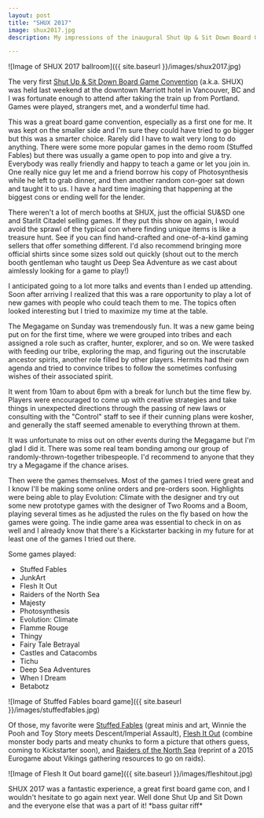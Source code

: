 ```yaml
---
layout: post
title: "SHUX 2017"
image: shux2017.jpg
description: My impressions of the inaugural Shut Up & Sit Down Board Gaming Convention.

---
```


![Image of SHUX 2017 ballroom]({{ site.baseurl }}/images/shux2017.jpg)

The very first [Shut Up & Sit Down Board Game Convention](https://www.shutupandsitdown.com/shux2017/) (a.k.a. SHUX) was held last weekend at the downtown Marriott hotel in Vancouver, BC and I was fortunate enough to attend after taking the train up from Portland. Games were played, strangers met, and a wonderful time had.<!--more-->

This was a great board game convention, especially as a first one for me. It was kept on the smaller side and I'm sure they could have tried to go bigger but this was a smarter choice. Rarely did I have to wait very long to do anything. There were some more popular games in the demo room (Stuffed Fables) but there was usually a game open to pop into and give a try. Everybody was really friendly and happy to teach a game or let you join in. One really nice guy let me and a friend borrow his copy of Photosynthesis while he left to grab dinner, and then another random con-goer sat down and taught it to us. I have a hard time imagining that happening at the biggest cons or ending well for the lender.

There weren't a lot of merch booths at SHUX, just the official SU&SD one and Starlit Citadel selling games. If they put this show on again, I would avoid the sprawl of the typical con where finding unique items is like a treasure hunt. See if you can find hand-crafted and one-of-a-kind gaming sellers that offer something different. I'd also recommend bringing more official shirts since some sizes sold out quickly (shout out to the merch booth gentleman who taught us Deep Sea Adventure as we cast about aimlessly looking for a game to play!)

I anticipated going to a lot more talks and events than I ended up attending. Soon after arriving I realized that this was a rare opportunity to play a lot of new games with people who could teach them to me. The topics often looked interesting but I tried to maximize my time at the table. 

The Megagame on Sunday was tremendously fun. It was a new game being put on for the first time, where we were grouped into tribes and each assigned a role such as crafter, hunter, explorer, and so on. We were tasked with feeding our tribe, exploring the map, and figuring out the inscrutable ancestor spirits, another role filled by other players. Hermits had their own agenda and tried to convince tribes to follow the sometimes confusing wishes of their associated spirit.

It went from 10am to about 6pm with a break for lunch but the time flew by. Players were encouraged to come up with creative strategies and take things in unexpected directions through the passing of new laws or consulting with the "Control" staff to see if their cunning plans were kosher, and generally the staff seemed amenable to everything thrown at them.

It was unfortunate to miss out on other events during the Megagame but I'm glad I did it. There was some real team bonding among our group of randomly-thrown-together tribespeople. I'd recommend to anyone that they try a Megagame if the chance arises.

Then were the games themselves. Most of the games I tried were great and I know I'll be making some online orders and pre-orders soon. Highlights were being able to play Evolution: Climate with the designer and try out some new prototype games with the designer of Two Rooms and a Boom, playing several times as he adjusted the rules on the fly based on how the games were going. The indie game area was essential to check in on as well and I already know that there's a Kickstarter backing in my future for at least one of the games I tried out there.

Some games played:

* Stuffed Fables
* JunkArt
* Flesh It Out
* Raiders of the North Sea
* Majesty
* Photosynthesis 
* Evolution: Climate
* Flamme Rouge 
* Thingy 
* Fairy Tale Betrayal 
* Castles and Catacombs 
* Tichu
* Deep Sea Adventures 
* When I Dream 
* Betabotz

![Image of Stuffed Fables board game]({{ site.baseurl }}/images/stuffedfables.jpg)

Of those, my favorite were [Stuffed Fables](https://boardgamegeek.com/boardgame/233312/stuffed-fables) (great minis and art, Winnie the Pooh and Toy Story meets Descent/Imperial Assault), [Flesh It Out](http://gamesforspiders.com/) (combine monster body parts and meaty chunks to form a picture that others guess, coming to Kickstarter soon), and [Raiders of the North Sea](https://boardgamegeek.com/boardgame/170042/raiders-north-sea) (reprint of a 2015 Eurogame about Vikings gathering resources to go on raids).

![Image of Flesh It Out board game]({{ site.baseurl }}/images/fleshitout.jpg)

SHUX 2017 was a fantastic experience, a great first board game con, and I wouldn't hesitate to go again next year. Well done Shut Up and Sit Down and the everyone else that was a part of it! \*bass guitar riff\*